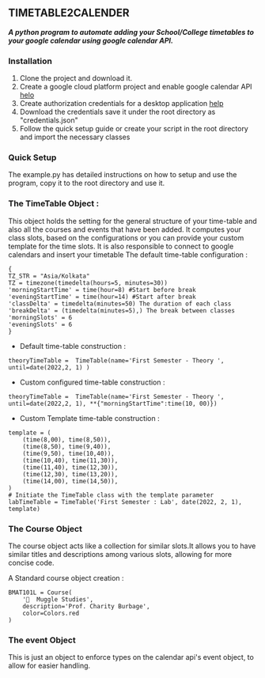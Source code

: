 ## TIMETABLE2CALENDER 
 
***A python program to automate adding your School/College timetables to your google calendar using  google calendar API.***

### Installation
1. Clone the project and download it.
2. Create a google cloud platform project and enable google calendar API [helo](https://developers.google.com/workspace/guides/create-project)
3. Create authorization credentials for a desktop application [help](https://developers.google.com/workspace/guides/create-credentials)
4. Download the credentials save it  under the root directory as "credentials.json" 
5. Follow the quick setup guide or create your script in the root directory and import the necessary classes
 
 
### Quick Setup 
 The example.py has detailed instructions on how to setup and use the program, copy it to the root directory and use it.
 
 
### The TimeTable Object : 
This object holds the setting for the general structure of your time-table and also all the courses and events that have been added.
It computes your class slots, based on the configurations or you can provide your custom template for the time slots.
It is also responsible to connect to google calendars and insert your timetable
The default time-table configuration : 
```
{
TZ_STR = "Asia/Kolkata"
TZ = timezone(timedelta(hours=5, minutes=30))
'morningStartTime' = time(hour=8) #Start before break
'eveningStartTime' = time(hour=14) #Start after break
'classDelta' = timedelta(minutes=50) The duration of each class
'breakDelta' = (timedelta(minutes=5),) The break between classes
'morningSlots' = 6
'eveningSlots' = 6
}
```

- Default time-table construction : 
 ```
 theoryTimeTable =  TimeTable(name='First Semester - Theory ', until=date(2022,2, 1) )
 ```
- Custom configured time-table construction : 
```
theoryTimeTable =  TimeTable(name='First Semester - Theory ', until=date(2022,2, 1), **{"morningStartTime":time(10, 00)})
```
- Custom Template time-table construction : 
```
template = (
    (time(8,00), time(8,50)),
    (time(8,50), time(9,40)),
    (time(9,50), time(10,40)),
    (time(10,40), time(11,30)),
    (time(11,40), time(12,30)),
    (time(12,30), time(13,20)),
    (time(14,00), time(14,50)),
)
# Initiate the TimeTable class with the template parameter 
labTimeTable = TimeTable('First Semester : Lab', date(2022, 2, 1), template)
```
 
### The Course Object
The course object acts like a collection for similar slots.It allows you to have similar titles and descriptions among various slots, allowing for more concise code. 

A Standard course object creation : 
```
BMAT101L = Course(
    '🧮  Muggle Studies',
    description='Prof. Charity Burbage',
    color=Colors.red
)
```

### The event Object
This is just an object to enforce types on the calendar api's event object, to allow for easier handling.
